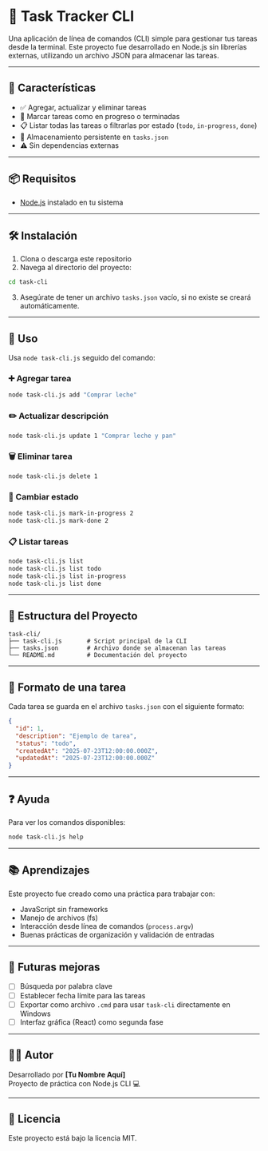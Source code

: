 # 🧾 Task Tracker CLI

Una aplicación de línea de comandos (CLI) simple para gestionar tus tareas desde la terminal. Este proyecto fue desarrollado en Node.js sin librerías externas, utilizando un archivo JSON para almacenar las tareas.

---

## 🚀 Características

- ✅ Agregar, actualizar y eliminar tareas
- 🔁 Marcar tareas como en progreso o terminadas
- 📋 Listar todas las tareas o filtrarlas por estado (`todo`, `in-progress`, `done`)
- 💾 Almacenamiento persistente en `tasks.json`
- ⚠️ Sin dependencias externas

---

## 📦 Requisitos

- [Node.js](https://nodejs.org/) instalado en tu sistema

---

## 🛠️ Instalación

1. Clona o descarga este repositorio
2. Navega al directorio del proyecto:

```bash
cd task-cli
```

3. Asegúrate de tener un archivo `tasks.json` vacío, si no existe se creará automáticamente.

---

## 📌 Uso

Usa `node task-cli.js` seguido del comando:

### ➕ Agregar tarea

```bash
node task-cli.js add "Comprar leche"
```

### ✏️ Actualizar descripción

```bash
node task-cli.js update 1 "Comprar leche y pan"
```

### 🗑️ Eliminar tarea

```bash
node task-cli.js delete 1
```

### 🔄 Cambiar estado

```bash
node task-cli.js mark-in-progress 2
node task-cli.js mark-done 2
```

### 📋 Listar tareas

```bash
node task-cli.js list
node task-cli.js list todo
node task-cli.js list in-progress
node task-cli.js list done
```

---

## 📁 Estructura del Proyecto

```
task-cli/
├── task-cli.js       # Script principal de la CLI
├── tasks.json        # Archivo donde se almacenan las tareas
└── README.md         # Documentación del proyecto
```

---

## 📌 Formato de una tarea

Cada tarea se guarda en el archivo `tasks.json` con el siguiente formato:

```json
{
  "id": 1,
  "description": "Ejemplo de tarea",
  "status": "todo",
  "createdAt": "2025-07-23T12:00:00.000Z",
  "updatedAt": "2025-07-23T12:00:00.000Z"
}
```

---

## ❓ Ayuda

Para ver los comandos disponibles:

```bash
node task-cli.js help
```

---

## 📚 Aprendizajes

Este proyecto fue creado como una práctica para trabajar con:

- JavaScript sin frameworks
- Manejo de archivos (fs)
- Interacción desde línea de comandos (`process.argv`)
- Buenas prácticas de organización y validación de entradas

---

## 🧠 Futuras mejoras

- [ ] Búsqueda por palabra clave
- [ ] Establecer fecha límite para las tareas
- [ ] Exportar como archivo `.cmd` para usar `task-cli` directamente en Windows
- [ ] Interfaz gráfica (React) como segunda fase

---

## 🧑‍💻 Autor

Desarrollado por **[Tu Nombre Aquí]**  
Proyecto de práctica con Node.js CLI 💻

---

## 📝 Licencia

Este proyecto está bajo la licencia MIT.